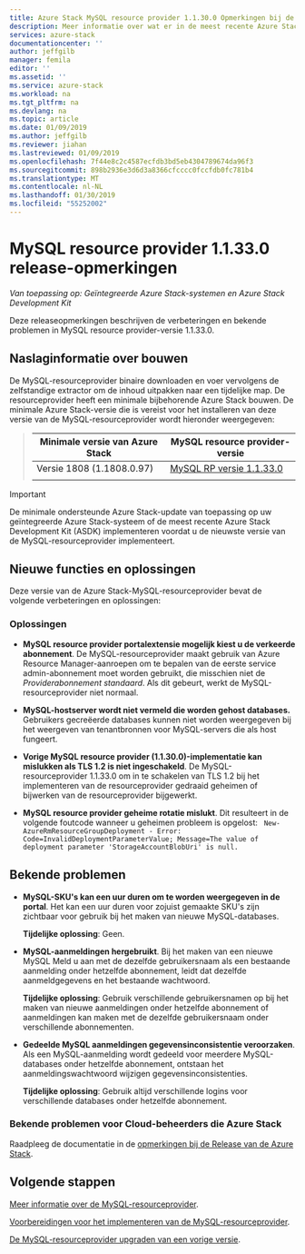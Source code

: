 ```yaml
---
title: Azure Stack MySQL resource provider 1.1.30.0 Opmerkingen bij de release | Microsoft Docs
description: Meer informatie over wat er in de meest recente Azure Stack MySQL resource provider update, inclusief bekende problemen, en waar om deze te downloaden.
services: azure-stack
documentationcenter: ''
author: jeffgilb
manager: femila
editor: ''
ms.assetid: ''
ms.service: azure-stack
ms.workload: na
ms.tgt_pltfrm: na
ms.devlang: na
ms.topic: article
ms.date: 01/09/2019
ms.author: jeffgilb
ms.reviewer: jiahan
ms.lastreviewed: 01/09/2019
ms.openlocfilehash: 7f44e8c2c4587ecfdb3bd5eb4304789674da96f3
ms.sourcegitcommit: 898b2936e3d6d3a8366cfcccc0fccfdb0fc781b4
ms.translationtype: MT
ms.contentlocale: nl-NL
ms.lasthandoff: 01/30/2019
ms.locfileid: "55252002"
---
```

# <a name="mysql-resource-provider-11330--release-notes"></a>MySQL resource provider 1.1.33.0 release-opmerkingen

*Van toepassing op: Geïntegreerde Azure Stack-systemen en Azure Stack Development Kit*

Deze releaseopmerkingen beschrijven de verbeteringen en bekende problemen in MySQL resource provider-versie 1.1.33.0.

## <a name="build-reference"></a>Naslaginformatie over bouwen
De MySQL-resourceprovider binaire downloaden en voer vervolgens de zelfstandige extractor om de inhoud uitpakken naar een tijdelijke map. De resourceprovider heeft een minimale bijbehorende Azure Stack bouwen. De minimale Azure Stack-versie die is vereist voor het installeren van deze versie van de MySQL-resourceprovider wordt hieronder weergegeven:

> |Minimale versie van Azure Stack|MySQL resource provider-versie|
> |-----|-----|
> |Versie 1808 (1.1808.0.97)|[MySQL RP versie 1.1.33.0](https://aka.ms/azurestackmysqlrp11330)|  
> |     |     |

> [!IMPORTANT]
> De minimale ondersteunde Azure Stack-update van toepassing op uw geïntegreerde Azure Stack-systeem of de meest recente Azure Stack Development Kit (ASDK) implementeren voordat u de nieuwste versie van de MySQL-resourceprovider implementeert.

## <a name="new-features-and-fixes"></a>Nieuwe functies en oplossingen
Deze versie van de Azure Stack-MySQL-resourceprovider bevat de volgende verbeteringen en oplossingen:

### <a name="fixes"></a>Oplossingen
- **MySQL resource provider portalextensie mogelijk kiest u de verkeerde abonnement**. De MySQL-resourceprovider maakt gebruik van Azure Resource Manager-aanroepen om te bepalen van de eerste service admin-abonnement moet worden gebruikt, die misschien niet de *Providerabonnement standaard*. Als dit gebeurt, werkt de MySQL-resourceprovider niet normaal. 

- **MySQL-hostserver wordt niet vermeld die worden gehost databases.** Gebruikers gecreëerde databases kunnen niet worden weergegeven bij het weergeven van tenantbronnen voor MySQL-servers die als host fungeert.

- **Vorige MySQL resource provider (1.1.30.0)-implementatie kan mislukken als TLS 1.2 is niet ingeschakeld**. De MySQL-resourceprovider 1.1.33.0 om in te schakelen van TLS 1.2 bij het implementeren van de resourceprovider gedraaid geheimen of bijwerken van de resourceprovider bijgewerkt. 

- **MySQL resource provider geheime rotatie mislukt**. Dit resulteert in de volgende foutcode wanneer u geheimen probleem is opgelost: ` New-AzureRmResourceGroupDeployment - Error: Code=InvalidDeploymentParameterValue; Message=The value of deployment parameter 'StorageAccountBlobUri' is null.`

## <a name="known-issues"></a>Bekende problemen 

- **MySQL-SKU's kan een uur duren om te worden weergegeven in de portal**. Het kan een uur duren voor zojuist gemaakte SKU's zijn zichtbaar voor gebruik bij het maken van nieuwe MySQL-databases. 

    **Tijdelijke oplossing**: Geen.

- **MySQL-aanmeldingen hergebruikt**. Bij het maken van een nieuwe MySQL Meld u aan met de dezelfde gebruikersnaam als een bestaande aanmelding onder hetzelfde abonnement, leidt dat dezelfde aanmeldgegevens en het bestaande wachtwoord. 

    **Tijdelijke oplossing**: Gebruik verschillende gebruikersnamen op bij het maken van nieuwe aanmeldingen onder hetzelfde abonnement of aanmeldingen kan maken met de dezelfde gebruikersnaam onder verschillende abonnementen.

- **Gedeelde MySQL aanmeldingen gegevensinconsistentie veroorzaken**. Als een MySQL-aanmelding wordt gedeeld voor meerdere MySQL-databases onder hetzelfde abonnement, ontstaan het aanmeldingswachtwoord wijzigen gegevensinconsistenties.

    **Tijdelijke oplossing**: Gebruik altijd verschillende logins voor verschillende databases onder hetzelfde abonnement.


### <a name="known-issues-for-cloud-admins-operating-azure-stack"></a>Bekende problemen voor Cloud-beheerders die Azure Stack
Raadpleeg de documentatie in de [opmerkingen bij de Release van de Azure Stack](azure-stack-servicing-policy.md).

## <a name="next-steps"></a>Volgende stappen
[Meer informatie over de MySQL-resourceprovider](azure-stack-mysql-resource-provider.md).

[Voorbereidingen voor het implementeren van de MySQL-resourceprovider](azure-stack-mysql-resource-provider-deploy.md#prerequisites).

[De MySQL-resourceprovider upgraden van een vorige versie](azure-stack-mysql-resource-provider-update.md). 